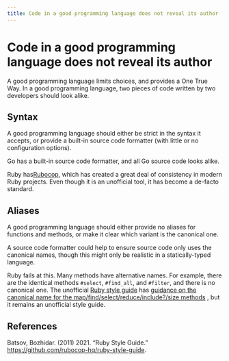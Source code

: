 ```yaml
---
title: Code in a good programming language does not reveal its author
---
```


# Code in a good programming language does not reveal its author
A good programming language limits choices, and provides a One True Way. In a good programming language, two pieces of code written by two developers should look alike.

## Syntax
A good programming language should either be strict in the syntax it accepts, or provide a built-in source code formatter (with little or no configuration options).

Go has a built-in source code formatter, and all Go source code looks alike.

Ruby has[Rubocop](https://github.com/rubocop-hq/rubocop), which has created a great deal of consistency in modern Ruby projects. Even though it is an unofficial tool, it has become a de-facto standard.

## Aliases
A good programming language should either provide no aliases for functions and methods, or make it clear which variant is the canonical one.

A source code formatter could help to ensure source code only uses the canonical names, though this might only be realistic in a statically-typed language.

Ruby fails at this. Many methods have alternative names. For example, there are the identical methods `#select`, `#find_all`, and `#filter`, and there is no canonical one. The unofficial [Ruby style guide](https://github.com/rubocop-hq/ruby-style-guide) has [guidance on the canonical name for the map/find/select/reduce/include?/size methods](https://github.com/rubocop-hq/ruby-style-guide#map-find-select-reduce-include-size) , but it remains an unofficial style guide.

## References
Batsov, Bozhidar. (2011) 2021. “Ruby Style Guide.” https://github.com/rubocop-hq/ruby-style-guide.